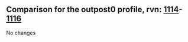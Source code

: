 ## Comparison for the outpost0 profile, rvn: [1114](https://github.com/PRO100KatYT/FortniteProfileRevisions/tree/main/profiles/outpost0/1114%20outpost0.json)-[1116](https://github.com/PRO100KatYT/FortniteProfileRevisions/tree/main/profiles/outpost0/1116%20outpost0.json)

No changes

